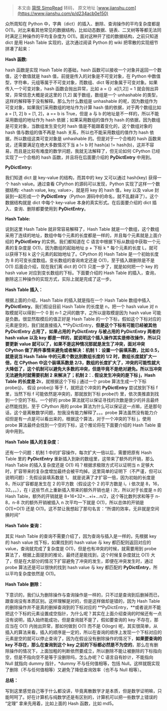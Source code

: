 > 本文由 [简悦 SimpRead](http://ksria.com/simpread/) 转码， 原文地址 [www.jianshu.com](https://www.jianshu.com/p/d234acb0e150)

众所周知在 Python 中，字典（dict）的插入、删除、查询操作的平均复杂度都是 O(1)。对比来看其他常见的数据结构，比如动态数据、链表、二叉树等等都无法同时满足三种操作的平均复杂度为 O(1)。面对这种开了挂的数据结构，之前只知道 dict 是用 Hash Table 实现的，这次通过阅读 Python 的 wiki 把零散的实现细节拼凑了起来：

**Hash 函数:**

hash 函数是实现 Hash Table 的基础，hash 函数可以接收一个对象并返回一个数值，这个数值就是 hash 值，前提是传入的对象是不可变对象，在 Python 中数值型，字符串，元组等属于不可变对象，而数组、dict 等对象属于可变对象。如果传入一个可变对象，hash 函数会抛出异常，比如 a = {}  a[[1,2]] = 1 就会抛出异常，异常信息大概是说这里的 [1,2] 属于数组，数组是一个 unhashable 的类型，这样的解释等于没有解释。那么为什么数组是 unhashable 的呢，因为数组作为可变对象，如果我们采用数组的地址作为计算 hash 值的依据，对于两个数组比如 a = [1, 2] b = [1, 2]，a == b is True，但是 a 与 b 的地址是不一样的，所以不能采用数组的地址作为 hash 依据；如果采用数组的值作为 hash 的依据，因为数组是可变对象，当数组发生变化时 hash 值是不能跟着变化的，这个数组对象的 hash 值与数组的值不再是 hash 关系，所以也不能采用数组的值作为 hash 依据，所以数组这类可变对象是 unhashable 的。但是对于一个合格的 hash 函数来说，还需要满足在绝大多数情况下当 a != b 时 hash(a) != hash(b)，这并不容易，而且是比较有难度的数学问题，我就无法解释了，但无论如何 CPython 已经实现了一个合格的 hash 函数，并且将在后面要介绍的 **PyDictEntry** 中用到。

**PyDictEntry:**

我们知道 dict 是 key-value 的结构，而其中的 key 又可以通过 hash(key) 获得一个 hash value。通过查看 CPython 的源码可以发现，Python 实现了这样一个数据结构: <hash value, key, value>，就是将 key 的 hash 值，key 以及 value 封装到一起形成一个 **PyDictEntry**（Python 源码中的命名，就不乱翻译了）。这个数据结构就是 dict 中每个 key-value 本身的真实形式。在后面要介绍的 dict 插入、查询、删除都要使用到 **PyDictEntry**。

**Hash Table:**

说到这里 Hash Table 就非常容易解释了，Hash Table 就是一个数组，这个数组采用了连续的地址，数组中每个元素的长度都是一样的，并且每个元素就是上面介绍的 **PyDictEntry** 的实例。我们都知道在 C 语言中根据下标从数组中获取一个元素的复杂度是 O(1)，因为数组的起始地址 p + 下标 k * 每个元素的长度 L，就可以获得下标 k 这个元素的起始地址了。CPython 的 Hash Table 是一个初始长度为 8 的可变长度数组。变长数组的查询肯定还是 O(1)，至于插入跟删除是不是 O(1) 后面会介绍，现在我们离 dict 的 O(1) 只差一步了，就是如何把一个 key 的 hash value 对应到变长数组的下标。下面要介绍的 Hash Table 的插入，查询，删除这三种操作的实现方式，实际上就是完成了这一步。

**Hash Table 插入：**

根据上面的介绍，Hash Table 的插入就是指在一个 Hash Table 数组中插入 **PyDictEntry**。我们假设目前 Hash Table 的长度是 n，把一个 hash value 对 n 取模就可以得到一个 0 到 n-1 之间的数字，之所以是取模是因为 hash value 可能是负数。很显然取模后的值正好是 Hash Table 的一个下标，假如这个下标对应的元素是空的，我们就直接插入 **PyDictEntry，**但是这个下标有可能已经被其他 **PyDictEntry** 占用了，如果占用的 PyDictEntry 与被占用的 PyDictEntry 两者的 hash value 以及 key 都是一样的，就说明这个插入操作其实是修改操作，所以只要更新 value 就可以了，如果不是这种情况那就是发生了冲突，面对冲突 CPython 做了两件事情来避免或者解决：机制 1：设置一个装填系数，比如 0.5，就是说当 Hash Table 中的元素个数达到数组长度的 1/2 时，数组长度就扩大一倍，在 CPython 中这个装填系数是 2/3，数组的长度扩大了，冲突的可能性就大大降低了，这个机制可以避免大多数的冲突，但是毕竟不是绝对避免。所以当冲突无法避免时就需要机制 2 来解决了；机制 2：. 假设发生冲突的是下标 j，Hash Table 的长度是 2**k，就根据这个下标 j 通过一个 probe 算法生成一个下标 probe(j)， 假设 probe(j) 等于 f，就把这个冲突的 **PyDictEntry** 尝试放到下标 f 里，当然下标 f 可能依然是冲突的，那就放到下标 probe(f) 里，依次类推直到找到一个空的下标。一个好的 probe 算法就可以保证寻找的次数是很少的并且最终必然能找到，至于 CPython 用的 probe 算法为什么可以保证这一点嘛，还是那句话，这个是离散数学问题，恕我没有能力解释了。。。probe 算法虽然没有能力介绍但是有一点是可以看出来的，根据这个算法，对于一个冲突的下标 j，使用 probe 算法最终会找到一个空的下标，这个推论将在下面要介绍的 Hash Table 查询中用到。

**Hash Table 插入的复杂度：**  

还有一个问题：机制 1 中的扩容操作，每次扩大一倍以后，需要把原有 Hash Table 里的 **PyDictEntry** 重新插入到新的数组里，这带来了额外的开销，那么 Hash Table 的插入复杂度还是 O(1) 吗？根据求极限方式可以证明当 n 足够大时，扩容带来的复杂度增加最终会被平均掉。这里简单的证明下（不严谨，但可以说明问题）：先假设装填系数是 1， 就是说满了才扩容一倍，因为初始的长度是 8，所以扩容都是发生在 2 的平方数（假设这个 2 的平方数是 i，i 依次是 8，16，32。。。），在 i 这些节点上重新插入带来的额外开销也是 i 次，所以对于长度是 n 的 Hash Table，额外的开销就是 8+16+32+...+i+...n/2，这个等比数列求和等于 n-8，n-8 次的额外开销被插入 n 次平均一下就是 O(1)，所以总体的开销是 O(1)+O(1) 还是 O(1)。这不禁让我想起了那句名言：“所谓的效率，无非就是空间换时间”

**Hash Table 查询：**  

其实 Hash Table 的查询不需要介绍了，因为查询与插入是一样的，先根据 key 的 hash value 找下标，如果找到的 hash value 与 key 都匹配则返回对应的 value，查询就完成了复杂度是 O(1)，但是也有冲突的时候，就需要用到 probe 算法了，根据上面提到的推论，最终还是能找到，这个时候复杂度就比 O(1) 大了，但是在大部分的情况下扩容避免了冲突的发生，即便在冲突发生时，通过 probe 算法还是可以很快的找到 hash value 与 key 都匹配的 **PyDictEntry**，所以平均复杂度依然是 O(1)。

**Hash Table 删除：**

下意识的，我们认为删除操作与查询操作是一样的，只不过是查询到后删掉而已，跟查询没有本质区别。这样理解是对的，但是这样做却是错的，因为 Hash Table 的删除操作并不是真的删掉查询到的下标对应的 **PyDictEntry，**或者说并不能把这个下标的元素设置成空指针，为什么呢？其实在上面介绍查询的时候还有一点没有说明，插入始终能成功，但是查询就不是了，假如要查询的 key 不存在，那应当在 O(1) 内抛出异常，那如何做到 O(1) 而不是 O(logn) 呢，其实很简单，从插入的算法来看，插入的顺序是一定的，所以在查询的顺序上发现一个下标对应的元素是空的就可以停止查询了，因为在假设没有删除操作的情况下，**如果要查询的 key 不存在，那么在查询到这个 key 之前的下标都必然是不为空的**，那么在有删除操作的情况下，上面加粗的判断依然要成立，所以删除不能让被删除的下标指向空，但是不指向空不是等于没删除吗，怎么办呢？C 语言自有妙计，不能指向 Null 就指向 dummy 指针，*dummy 不与任何值相等，包括 Null。这样就既实现了删除（不与任何值相等）又避免了降低查询效率（也不与 Null 相等）。

**总结：**

写到这里感觉自己等于什么都没讲，毕竟离散数学才是本质，但是数学证明嘛，只能呵呵了。好在计算机与纯数学还是有区别的，计算机可以把一些数学上错误的 “定理” 拿来先用着，比如上面的 Hash 函数，比如 md5。